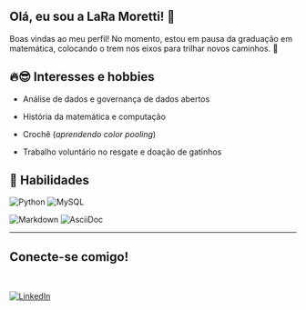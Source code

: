 ## Olá, eu sou a LaRa Moretti! 👋

Boas vindas ao meu perfil! No momento, estou em pausa da graduação em matemática, colocando o trem nos eixos para trilhar novos caminhos. 🚂

## 🔥😎 Interesses e hobbies 

- Análise de dados e governança de dados abertos

- História da matemática e computação

- Crochê (_aprendendo color pooling_)

- Trabalho voluntário no resgate e doação de gatinhos


## 👾 Habilidades

![Python](https://img.shields.io/badge/Python-fff?style=for-the-badge&logo=python)
![MySQL](https://img.shields.io/badge/MYSQL-fff?style=for-the-badge&logo=mysql)

![Markdown](https://img.shields.io/badge/Markdown-fff?style=for-the-badge&logo=markdown&logoColor=000)
![AsciiDoc](https://img.shields.io/badge/Asciidoctor-fff?style=for-the-badge&logo=asciidoctor&logoColor=red)

---

## Conecte-se comigo!
<br>

[![LinkedIn](https://img.shields.io/badge/linkedin-fff?style=for-the-badge&logo=linkedin&logoColor=blue)](https://www.linkedin.com/in/larissa-rachel-moretti-690a26282/)
